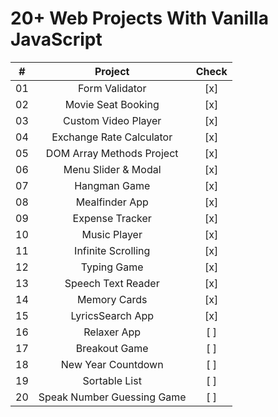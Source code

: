 # 20+ Web Projects With Vanilla JavaScript

|   #   |          Project           | Check |
| :---: | :------------------------: | :---: |
|  01   |       Form Validator       |  [x]  |
|  02   |     Movie Seat Booking     |  [x]  |
|  03   |    Custom Video Player     |  [x]  |
|  04   |  Exchange Rate Calculator  |  [x]  |
|  05   | DOM Array Methods Project  |  [x]  |
|  06   |    Menu Slider & Modal     |  [x]  |
|  07   |        Hangman Game        |  [x]  |
|  08   |       Mealfinder App       |  [x]  |
|  09   |      Expense Tracker       |  [x]  |
|  10   |        Music Player        |  [x]  |
|  11   |     Infinite Scrolling     |  [x]  |
|  12   |        Typing Game         |  [x]  |
|  13   |     Speech Text Reader     |  [x]  |
|  14   |        Memory Cards        |  [x]  |
|  15   |      LyricsSearch App      |  [x]  |
|  16   |        Relaxer App         |  [ ]  |
|  17   |       Breakout Game        |  [ ]  |
|  18   |     New Year Countdown     |  [ ]  |
|  19   |       Sortable List        |  [ ]  |
|  20   | Speak Number Guessing Game |  [ ]  |
